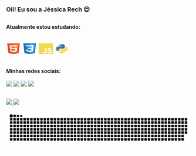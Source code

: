 ### Oii! Eu sou a Jéssica Rech 😊

##

#### Atualmente estou estudando:
 <div style="display: inline_block"><br>
  <img align="center" alt="Jesrech-HTML" height="30" width="40" src="https://raw.githubusercontent.com/devicons/devicon/master/icons/html5/html5-original.svg">
  <img align="center" alt="Jesrech-CSS" height="30" width="40" src="https://raw.githubusercontent.com/devicons/devicon/master/icons/css3/css3-original.svg">
  <img align="center" alt="Jesrech-Js" height="30" width="40" src="https://raw.githubusercontent.com/devicons/devicon/master/icons/javascript/javascript-plain.svg">
  <img align="center" alt="Jesrech-Python" height="30" width="40" src="https://raw.githubusercontent.com/devicons/devicon/master/icons/python/python-original.svg">
 </div>
 <br>

#### Minhas redes sociais:
<div> 
  <a href="https://instagram.com/jesrech" target="_blank"><img src="https://img.shields.io/badge/-Instagram-%23E4405F?style=for-the-badge&logo=instagram&logoColor=white" target="_blank"></a>
 	<a href="https://www.twitter.com/jesrech" target="_blank"><img src="https://img.shields.io/badge/Twitter-1DA1F2?style=for-the-badge&logo=twitter&logoColor=white" target="_blank"></a>
  <a href = "mailto:jssrech@gmail.com"><img src="https://img.shields.io/badge/-Gmail-%23333?style=for-the-badge&logo=gmail&logoColor=white" target="_blank"></a>
  <a href="https://www.linkedin.com/in/jesrech" target="_blank"><img src="https://img.shields.io/badge/-LinkedIn-%230077B5?style=for-the-badge&logo=linkedin&logoColor=white" target="_blank"></a> 
</div>

##

<div>
  <a href="https://github.com/jesrech">
  <img height="180em" src="https://github-readme-stats.vercel.app/api?username=jesrech&show_icons=true&theme=react&include_all_commits=true&count_private=true"/>
  <img height="180em" src="https://github-readme-stats.vercel.app/api/top-langs/?username=jesrech&layout=compact&langs_count=7&theme=react"/> 
   
  
  ![Snake animation](https://github.com/jesrech/jesrech/blob/output/github-contribution-grid-snake.svg)
  
 

</div>
 
 

 
 

